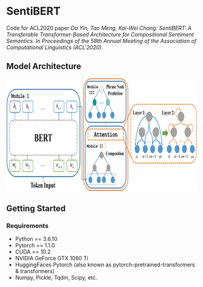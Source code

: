 # SentiBERT
Code for ACL2020 paper *Da Yin, Tao Meng, Kai-Wei Chang: SentiBERT: A Transferable Transformer-Based Architecture for Compositional Sentiment Semantics. In Proceedings of the 58th Annual Meeting of the Association of Computational Linguistics (ACL'2020)*.

## Model Architecture
<p align="center">
    <img src="model.png" height="300" />
</p> 

## Getting Started
### Requirements
* Python == 3.6.10
* Pytorch == 1.1.0
* CUDA == 10.2
* NVIDIA GeForce GTX 1080 Ti
* HuggingFaces Pytorch (also known as pytorch-pretrained-transformers & transformers)
* Numpy, Pickle, Tqdm, Scipy, etc.
